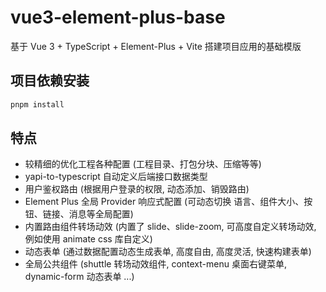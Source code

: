 # vue3-element-plus-base

基于 Vue 3 + TypeScript + Element-Plus + Vite 搭建项目应用的基础模版

## 项目依赖安装

```sh
pnpm install
```

## 特点

- 较精细的优化工程各种配置 (工程目录、打包分块、压缩等等)
- yapi-to-typescript 自动定义后端接口数据类型
- 用户鉴权路由 (根据用户登录的权限, 动态添加、销毁路由)
- Element Plus 全局 Provider 响应式配置 (可动态切换 语言、组件大小、按钮、链接、消息等全局配置)
- 内置路由组件转场动效 (内置了 slide、slide-zoom, 可高度自定义转场动效, 例如使用 animate css 库自定义)
- 动态表单 (通过数据配置动态生成表单, 高度自由, 高度灵活, 快速构建表单)
- 全局公共组件 (shuttle 转场动效组件, context-menu 桌面右键菜单, dynamic-form 动态表单 ...)
